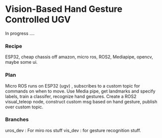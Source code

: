 ﻿# Vision-Based Hand Gesture Controlled UGV

In progress ....

### Recipe
ESP32, cheap chassis off amazon, micro ros, ROS2, Mediapipe, opencv, maybe some ui.

### Plan
Micro ROS runs on ESP32 (ugv) , subscribes to a custom topic for commands on when to move. 
Use Media pipe, get landmarks and specify labels, train a classifer, recognize hand gestures. 
Create a ROS2 visual_teleop node, construct custom msg based on hand gesture, publish over custom topic.

### Branches
uros_dev : For miro ros stuff
vis_dev : for gesture recognition stuff.
